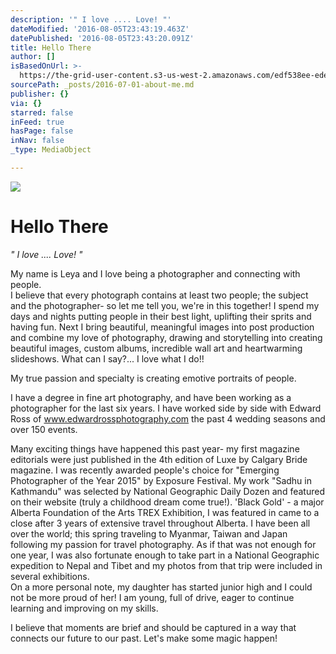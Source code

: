 ```yaml
---
description: '" I love .... Love! "'
dateModified: '2016-08-05T23:43:19.463Z'
datePublished: '2016-08-05T23:43:20.091Z'
title: Hello There
author: []
isBasedOnUrl: >-
  https://the-grid-user-content.s3-us-west-2.amazonaws.com/edf538ee-ede1-4501-8024-e6cb5de48e78.jpg
sourcePath: _posts/2016-07-01-about-me.md
publisher: {}
via: {}
starred: false
inFeed: true
hasPage: false
inNav: false
_type: MediaObject

---
```

![](https://the-grid-user-content.s3-us-west-2.amazonaws.com/edf538ee-ede1-4501-8024-e6cb5de48e78.jpg)

# Hello There

_" I love .... Love! "_

My name is Leya and I love being a photographer and connecting with people.  
I believe that every photograph contains at least two people; the subject and the photographer- so let me tell you, we're in this together! I spend my days and nights putting people in their best light, uplifting their sprits and having fun. Next I bring beautiful, meaningful images into post production and combine my love of photography, drawing and storytelling into creating beautiful images, custom albums, incredible wall art and heartwarming slideshows. What can I say?... I love what I do!!

My true passion and specialty is creating emotive portraits of people.

I have a degree in fine art photography, and have been working as a photographer for the last six years. I have worked side by side with Edward Ross of www.edwardrossphotography.com the past 4 wedding seasons and over 150 events.

Many exciting things have happened this past year- my first magazine editorials were just published in the 4th edition of Luxe by Calgary Bride magazine. I was recently awarded people's choice for "Emerging Photographer of the Year 2015" by Exposure Festival. My work "Sadhu in Kathmandu" was selected by National Geographic Daily Dozen and featured on their website (truly a childhood dream come true!). 'Black Gold' - a major Alberta Foundation of the Arts TREX Exhibition, I was featured in came to a close after 3 years of extensive travel throughout Alberta. I have been all over the world; this spring traveling to Myanmar, Taiwan and Japan following my passion for travel photography. As if that was not enough for one year, I was also fortunate enough to take part in a National Geographic expedition to Nepal and Tibet and my photos from that trip were included in several exhibitions.  
On a more personal note, my daughter has started junior high and I could not be more proud of her! I am young, full of drive, eager to continue learning and improving on my skills.

I believe that moments are brief and should be captured in a way that connects our future to our past. Let's make some magic happen!